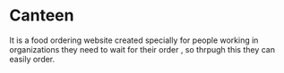 # Canteen

It is a food ordering website created specially for people working in organizations they need to wait for their order , so thrpugh this they can easily order.
